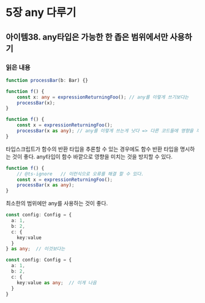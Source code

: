 # 5장 any 다루기

## 아이템38. any타입은 가능한 한 좁은 범위에서만 사용하기

### 읽은 내용

```ts
function processBar(b: Bar) {}

function f() {
    const x: any = expressionReturningFoo(); // any를 이렇게 쓰기보다는
    processBar(x);
}

function f() {
    const x = expressionReturningFoo();
    processBar(x as any); // any를 이렇게 쓰는게 낫다 => 다른 코드들에 영향을 끼치지 않기 때문에
}
```

타입스크립트가 함수의 반환 타입을 추론할 수 있는 경우에도 함수 반환 타입을 명시하는 것이 좋다.
any타입이 함수 바깥으로 영향을 미치는 것을 방지할 수 있다.

```ts
function f() {
    // @ts-ignore   // 이런식으로 오류를 해결 할 수 있다.
    const x = expressionReturningFoo();
    processBar(x as any);
}
```

최소한의 범위에만 any를 사용하는 것이 좋다.

```ts
const config: Config = {
  a: 1,
  b: 2,
  c: {
    key:value
  }
} as any;  // 이것보다는

const config: Config = {
  a: 1,
  b: 2,
  c: {
    key:value as any;  // 이게 나음
  }
}
```
